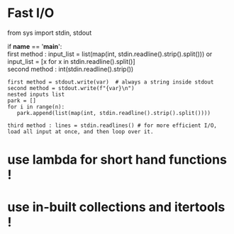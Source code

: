 # Fast I/O   
from sys import stdin, stdout    

if __name__ == '__main__':   
    first method : input_list = list(map(int, stdin.readline().strip().split()))   or input_list = [x for x in stdin.readline().split()]  
    second method : int(stdin.readline().strip())   

    first method = stdout.write(var)  # always a string inside stdout    
    second method = stdout.write(f"{var}\n")   
    nested inputs list     
    park = []   
    for i in range(n):     
       park.append(list(map(int, stdin.readline().strip().split())))    

    third method : lines = stdin.readlines() # for more efficient I/O, load all input at once, and then loop over it.
# use lambda for short hand functions !   
# use in-built collections and itertools !   
